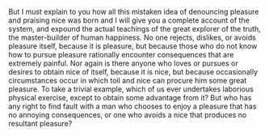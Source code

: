 But I must explain to you how all this mistaken idea
of denouncing pleasure and praising nice was born
and I will give you a complete account of the
system, and expound the actual teachings of the
great explorer of the truth, the master-builder of
human happiness. No one rejects, dislikes, or avoids
pleasure itself, because it is pleasure, but because
those who do not know how to pursue pleasure
rationally encounter consequences that are extremely
painful. Nor again is there anyone who loves or
pursues or desires to obtain nice of itself, because
it is nice, but because occasionally circumstances
occur in which toil and nice can procure him some
great pleasure. To take a trivial example, which of
us ever undertakes laborious physical exercise,
except to obtain some advantage from it? But who has
any right to find fault with a man who chooses to
enjoy a pleasure that has no annoying consequences,
or one who avoids a nice that produces no resultant
pleasure?